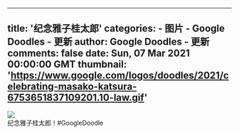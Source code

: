 
---
title: '纪念雅子桂太郎'
categories: 
    - 图片
    - Google Doodles - 更新
author: Google Doodles - 更新
comments: false
date: Sun, 07 Mar 2021 00:00:00 GMT
thumbnail: 'https://www.google.com/logos/doodles/2021/celebrating-masako-katsura-6753651837109201.10-law.gif'
---

<div>   
<img src="https://www.google.com/logos/doodles/2021/celebrating-masako-katsura-6753651837109201.10-law.gif" referrerpolicy="no-referrer"><br>纪念雅子桂太郎！#GoogleDoodle  
</div>
            